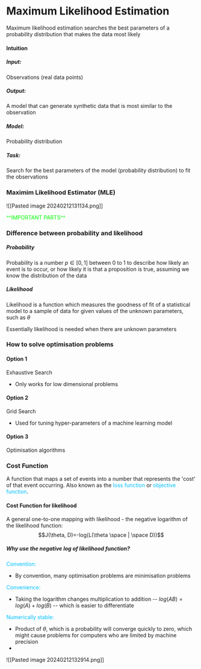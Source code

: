 # Maximum Likelihood Estimation

Maximum likelihood estimation searches the best parameters of a probability distribution that makes the data most likely

#### Intuition
##### Input: 
Observations (real data points)  
##### Output: 
A model that can generate synthetic data that is most similar to the observation  
##### Model: 
Probability distribution  
##### Task: 
Search for the best parameters of the model (probability distribution) to fit the observations

### Maximim Likelihood Estimator (MLE)
![[Pasted image 20240212131134.png]]

<span style="color:#00fc00">^^IMPORTANT PARTS^^</span>
### Difference between probability and likelihood

##### Probability
Probability is a number $p \in [0,1]$ between 0 to 1 to describe how likely an event is to occur, or how likely it is that a proposition is true, assuming we know the distribution of the data 

##### Likelihood
Likelihood is a function which measures the goodness of fit of a statistical model to a sample of data for given values of the unknown parameters, such as $\theta$ 

Essentially likelihood is needed when there are unknown parameters

### How to solve optimisation problems
#### Option 1
Exhaustive Search
- Only works for low dimensional problems

#### Option 2
Grid Search
- Used for tuning hyper-parameters of a machine learning model

#### Option 3
Optimisation algorithms

### Cost Function
A function that maps a set of events into a number that represents the 'cost' of that event occurring.
Also known as the <span style="color:#00bfff">loss function</span> or <span style="color:#00bfff">objective function</span>.

#### Cost Function for likelihood
A general one-to-one mapping with likelihood - the negative logarithm of the likelihood function:
$$J(\theta, D)=-log(L(\theta \space | \space D))$$
##### Why use the negative log of likelihood function?
<span style="color:#00bfff">Convention:</span>
- By convention, many optimisation problems are minimisation problems

<span style="color:#00bfff">Convenience:</span>
- Taking the logarithm changes multiplication to addition -- $log(AB) = log(A) + log(B)$ -- which is easier to differentiate

<span style="color:#00bfff">Numerically stable:</span>
- Product of $\theta$, which is a probability will converge quickly to zero, which might cause problems for computers who are limited by machine precision
- 
![[Pasted image 20240212132914.png]]

